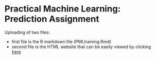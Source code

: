 # Practical Machine Learning: Prediction Assignment

Uploading of two files:
* first file is the R markdown file (PMLtraining.Rmd)
* second file is the HTML website that can be easily viewed by clicking [here](www.rgeenowak.github.io/index.html)
